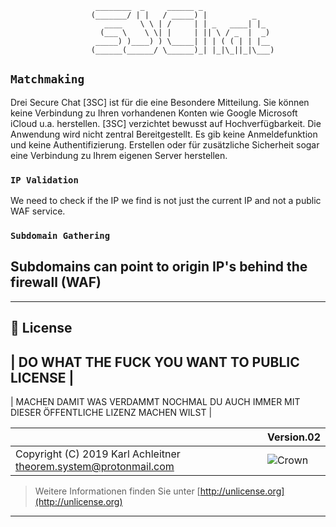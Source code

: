 ```Stop Font
                   ________  _     ______ _                
                  (_______/ | |   / _____) |          _    
                     ____    \ \ | /     | | _   ____| |_  
                    (___ \    \ \| |     | || \ / _  |  _) 
                   _____) )____) ) \_____| | | ( ( | | |__ 
                  (______(______/ \______)_| |_|\_||_|\___)

```

## ``Matchmaking``

Drei Secure Chat [3SC] ist für die eine Besondere Mitteilung. 
Sie können keine Verbindung zu Ihren vorhandenen Konten wie Google Microsoft iCloud u.a. herstellen. [3SC] verzichtet bewusst auf Hochverfügbarkeit. Die Anwendung wird nicht zentral Bereitgestellt. Es gib keine Anmeldefunktion und keine Authentifizierung.  Erstellen oder für zusätzliche Sicherheit sogar eine Verbindung zu Ihrem eigenen Server herstellen.

### ``IP Validation``

We need to check if the IP we find is not just the current IP and not
a public WAF service.

### ``Subdomain Gathering``

## Subdomains can point to origin IP's behind the firewall (WAF)

---

## 📄 License

| DO WHAT THE FUCK YOU WANT TO PUBLIC LICENSE |
---
| MACHEN DAMIT WAS VERDAMMT NOCHMAL DU AUCH IMMER MIT DIESER ÖFFENTLICHE LIZENZ MACHEN WILST |

| | Version.02  |
|- | -|
| Copyright (C) 2019 Karl Achleitner theorem.system@protonmail.com |![Crown](/cdn-gw/img/WTFPL/wtfpl-badge-4.png) |
  > Weitere Informationen finden Sie unter [http://unlicense.org](http://unlicense.org)
  ---